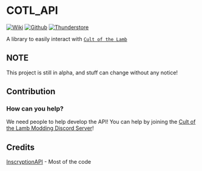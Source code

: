 # COTL_API

[![Wiki](https://img.shields.io/static/v1?label=wiki&message=read&style=flat&color=informational)](https://cotl-api.vercel.app/)
[![Github](https://img.shields.io/static/v1?label=&message=github&style=flat&color=black&logo=github)](https://github.com/xhayper/COTL_API)
[![Thunderstore](https://img.shields.io/static/v1?label=&message=thunderstore&style=flat&color=informational)](https://cult-of-the-lamb.thunderstore.io/package/xhayper/COTL_API/)

A library to easily interact with [`Cult of the Lamb`](https://store.steampowered.com/app/1313140/Cult_of_the_Lamb)

## NOTE

This project is still in alpha, and stuff can change without any notice!

## Contribution

### How can you help?

We need people to help develop the API! You can help by joining
the [Cult of the Lamb Modding Discord Server](https://discord.gg/jZ2DytX3TX)!

## Credits

[InscryptionAPI](https://github.com/InscryptionModding/InscryptionAPI) - Most of the code
